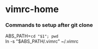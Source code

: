 vimrc-home
==========

### Commands to setup after git clone

ABS_PATH=``cd "$1"; pwd``   
ln -s "$ABS_PATH/.vimrc" ~/.vimrc  

